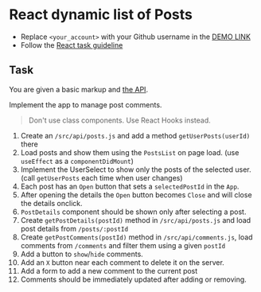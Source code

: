 # React dynamic list of Posts
- Replace `<your_account>` with your Github username in the
  [DEMO LINK](https://ChrisZinch.github.io/react_dynamic-list-of-posts/)
- Follow the [React task guideline](https://github.com/mate-academy/react_task-guideline#react-tasks-guideline)

## Task
You are given a basic markup and [the API](https://mate-academy.github.io/fe-students-api/).

Implement the app to manage post comments.

> Don't use class components. Use React Hooks instead. 

1. Create an `/src/api/posts.js` and add a method `getUserPosts(userId)` there 
1. Load posts and show them using the `PostsList` on page load. (use `useEffect` as a `componentDidMount`)
1. Implement the UserSelect to show only the posts of the selected user. (call `getUserPosts` each time when user changes)
1. Each post has an `Open` button that sets a `selectedPostId` in the `App`.
1. After opening the details the `Open` button becomes `Close` and will close the details onclick.
1. `PostDetails` component should be shown only after selecting a post.
1. Create `getPostDetails(postId)` method in `/src/api/posts.js` and load post details from `/posts/:postId`
1. Create `getPostComments(postId)` method in `/src/api/comments.js`, load comments from `/comments` and filter them using a given `postId`
1. Add a button to `show`/`hide` comments.
1. Add an `X` button near each comment to delete it on the server.
1. Add a form to add a new comment to the current post
1. Comments should be immediately updated after adding or removing.
 
